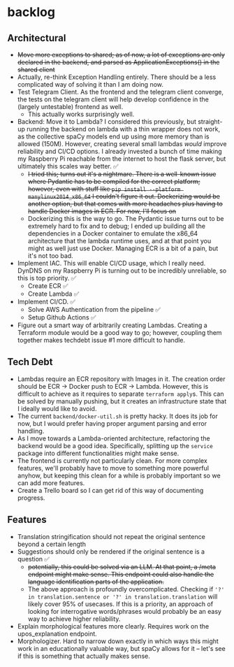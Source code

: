 # backlog

## Architectural

- ~~Move more exceptions to shared; as of now, a lot of exceptions are only declared in the backend,
  and parsed as ApplicationExceptions() in the shared client~~
- Actually, re-think Exception Handling entirely. There should be a less complicated way of solving it than I am doing
  now.
- Test Telegram Client. As the frontend and the telegram client converge, the tests on the telegram client
  will help develop confidence in the (largely untestable) frontend as well.
    - This actually works surprisingly well.
- Backend: Move it to Lambda? I considered this previously, but straight-up running the backend on lambda with a thin
  wrapper does not work, as the collective spaCy models end up using more memory than is allowed (150M). However,
  creating several small lambdas _would_ improve reliability and CI/CD options. I already invested a bunch of time
  making my Raspberry Pi reachable from the internet to host the flask server, but ultimately this scales way better. ✅
    - ~~I tried this; turns out it's a nightmare. There is a well-known issue where Pydantic has to be compiled for the
      correct platform;
      however, even with stuff like `pip install --platform manylinux2014_x86_64` I couldn't figure it out.
      Dockerizing would be another option, but that comes with more headaches plus having to handle Docker images in
      ECR. For now, I'll focus on~~
    - Dockerizing this is the way to go. The Pydantic issue turns out to be extremely hard to fix and to debug;
      I ended up building all the dependencies in a Docker container to emulate the x86_64 architecture that the
      lambda runtime uses, and at that point you might as well just use Docker. Managing ECR is a bit of a pain, but
      it's not too bad.
- Implement IAC. This will enable CI/CD usage, which I really need. DynDNS on my Raspberry Pi is turning out to be
  incredibly unreliable, so this is top priority. ✅
    - Create ECR ✅
    - Create Lambda ✅
- Implement CI/CD. ✅
    - Solve AWS Authentication from the pipeline ✅
    - Setup Github Actions ✅
- Figure out a smart way of arbitrarily creating Lambdas. Creating a Terraform module would be a good way to go;
however, coupling them together makes techdebt issue #1 more difficult to handle.

## Tech Debt

- Lambdas require an ECR repository with Images in it. The creation order should be ECR -> Docker push to ECR -> Lambda.
  However, this is difficult to achieve as it requires to separate `terraform apply`s. This can be solved by manually
  pushing, but it creates an infrastructure state that I ideally would like to avoid.
- The current `backend/docker-util.sh` is pretty hacky. It does its job for now, but I would prefer having proper
  argument parsing and error handling.
- As I move towards a Lambda-oriented architecture, refactoring the backend would be a good idea. Specifically,
  splitting up the `service` package into different functionalities might make sense.
- The frontend is currently not particularly clean. For more complex features, we'll probably have to move to
  something more powerful anyhow, but keeping this clean for a while is probably important so we can add more features.
- Create a Trello board so I can get rid of this way of documenting progress.

## Features

- Translation stringification should not repeat the original sentence beyond a certain length
- Suggestions should only be rendered if the original sentence is a question ✅
    - ~~potentially, this could be solved via an LLM. At that point, a /meta endpoint might make sense. This endpoint
      could
      also handle the language identification parts of the application.~~
    - The above approach is profoundly overcomplicated. Checking
      if `'?' in translation.sentence or '?' in translation.translation` will likely cover 95% of usecases. If this is a
      priority, an approach of looking for interrogative words/phrases would probably be an easy way to achieve higher
      reliability.
- Explain morphological features more clearly. Requires work on the upos_explanation endpoint.
- Morphologizer. Hard to narrow down exactly in which ways this might work in an educationally valuable way, but spaCy
  allows for it – let's see if this is something that actually makes sense.

